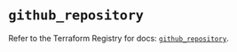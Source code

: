 # `github_repository`

Refer to the Terraform Registry for docs: [`github_repository`](https://registry.terraform.io/providers/integrations/github/6.2.0/docs/resources/repository).
